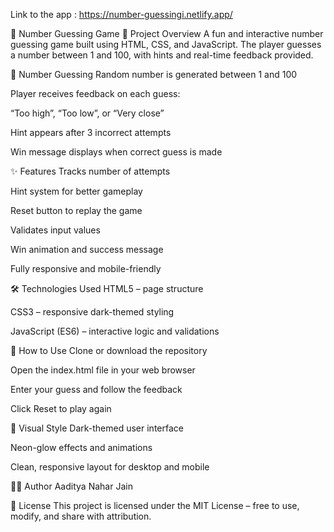 Link to the app : https://number-guessingi.netlify.app/

🎯 Number Guessing Game
📌 Project Overview
A fun and interactive number guessing game built using HTML, CSS, and JavaScript. The player guesses a number between 1 and 100, with hints and real-time feedback provided.

🔢 Number Guessing
Random number is generated between 1 and 100

Player receives feedback on each guess:

“Too high”, “Too low”, or “Very close”

Hint appears after 3 incorrect attempts

Win message displays when correct guess is made

✨ Features
Tracks number of attempts

Hint system for better gameplay

Reset button to replay the game

Validates input values

Win animation and success message

Fully responsive and mobile-friendly

🛠️ Technologies Used
HTML5 – page structure

CSS3 – responsive dark-themed styling

JavaScript (ES6) – interactive logic and validations

🚀 How to Use
Clone or download the repository

Open the index.html file in your web browser

Enter your guess and follow the feedback

Click Reset to play again

🎨 Visual Style
Dark-themed user interface

Neon-glow effects and animations

Clean, responsive layout for desktop and mobile

👨‍💻 Author
Aaditya Nahar Jain

📄 License
This project is licensed under the MIT License – free to use, modify, and share with attribution.

